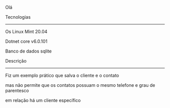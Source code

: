 Olá

 Tecnologias
 ****************************************************************************
 Os Linux Mint 20.04
 
 Dotnet core  v6.0.101
 
 Banco de dados sqlite

 Descrição
 ******************************************************************************
 Fiz um exemplo prático que salva o cliente e o contato
 
 mas não permite que os contatos possuam o mesmo telefone e grau de parentesco
 
 em relação há um cliente específico


